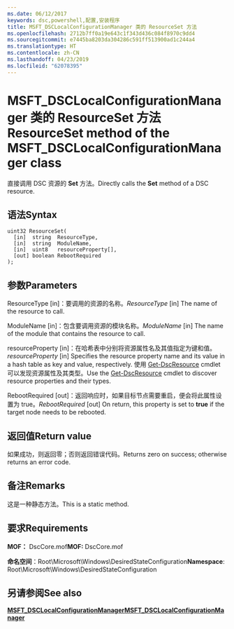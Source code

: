 ```yaml
---
ms.date: 06/12/2017
keywords: dsc,powershell,配置,安装程序
title: MSFT_DSCLocalConfigurationManager 类的 ResourceSet 方法
ms.openlocfilehash: 2712b7ff0a19e643c1f343d436c084f8970c9dd4
ms.sourcegitcommit: e7445ba8203da304286c591ff513900ad1c244a4
ms.translationtype: HT
ms.contentlocale: zh-CN
ms.lasthandoff: 04/23/2019
ms.locfileid: "62078395"
---
```

# <a name="resourceset-method-of-the-msftdsclocalconfigurationmanager-class"></a><span data-ttu-id="51c21-103">MSFT_DSCLocalConfigurationManager 类的 ResourceSet 方法</span><span class="sxs-lookup"><span data-stu-id="51c21-103">ResourceSet method of the MSFT_DSCLocalConfigurationManager class</span></span>

<span data-ttu-id="51c21-104">直接调用 DSC 资源的 **Set** 方法。</span><span class="sxs-lookup"><span data-stu-id="51c21-104">Directly calls the **Set** method of a DSC resource.</span></span>

## <a name="syntax"></a><span data-ttu-id="51c21-105">语法</span><span class="sxs-lookup"><span data-stu-id="51c21-105">Syntax</span></span>

```mof
uint32 ResourceSet(
  [in]  string  ResourceType,
  [in]  string  ModuleName,
  [in]  uint8   resourceProperty[],
  [out] boolean RebootRequired
);
```

## <a name="parameters"></a><span data-ttu-id="51c21-106">参数</span><span class="sxs-lookup"><span data-stu-id="51c21-106">Parameters</span></span>

<span data-ttu-id="51c21-107">ResourceType \[in\]：要调用的资源的名称。</span><span class="sxs-lookup"><span data-stu-id="51c21-107">*ResourceType* \[in\] The name of the resource to call.</span></span>

<span data-ttu-id="51c21-108">ModuleName \[in\]：包含要调用资源的模块名称。</span><span class="sxs-lookup"><span data-stu-id="51c21-108">*ModuleName* \[in\] The name of the module that contains the resource to call.</span></span>

<span data-ttu-id="51c21-109">resourceProperty \[in\]：在哈希表中分别将资源属性名及其值指定为键和值。</span><span class="sxs-lookup"><span data-stu-id="51c21-109">*resourceProperty* \[in\] Specifies the resource property name and its value in a hash table as key and value, respectively.</span></span> <span data-ttu-id="51c21-110">使用 [Get-DscResource](/powershell/module/PSDesiredStateConfiguration/Get-DscResource) cmdlet 可以发现资源属性及其类型。</span><span class="sxs-lookup"><span data-stu-id="51c21-110">Use the [Get-DscResource](/powershell/module/PSDesiredStateConfiguration/Get-DscResource) cmdlet to discover resource properties and their types.</span></span>

<span data-ttu-id="51c21-111">RebootRequired \[out\]：返回响应时，如果目标节点需要重启，便会将此属性设置为 true。</span><span class="sxs-lookup"><span data-stu-id="51c21-111">*RebootRequired* \[out\] On return, this property is set to **true** if the target node needs to be rebooted.</span></span>

## <a name="return-value"></a><span data-ttu-id="51c21-112">返回值</span><span class="sxs-lookup"><span data-stu-id="51c21-112">Return value</span></span>

<span data-ttu-id="51c21-113">如果成功，则返回零；否则返回错误代码。</span><span class="sxs-lookup"><span data-stu-id="51c21-113">Returns zero on success; otherwise returns an error code.</span></span>

## <a name="remarks"></a><span data-ttu-id="51c21-114">备注</span><span class="sxs-lookup"><span data-stu-id="51c21-114">Remarks</span></span>

<span data-ttu-id="51c21-115">这是一种静态方法。</span><span class="sxs-lookup"><span data-stu-id="51c21-115">This is a static method.</span></span>

## <a name="requirements"></a><span data-ttu-id="51c21-116">要求</span><span class="sxs-lookup"><span data-stu-id="51c21-116">Requirements</span></span>

<span data-ttu-id="51c21-117">**MOF：** DscCore.mof</span><span class="sxs-lookup"><span data-stu-id="51c21-117">**MOF:** DscCore.mof</span></span>

<span data-ttu-id="51c21-118">**命名空间**：Root\Microsoft\Windows\DesiredStateConfiguration</span><span class="sxs-lookup"><span data-stu-id="51c21-118">**Namespace**: Root\Microsoft\Windows\DesiredStateConfiguration</span></span>

## <a name="see-also"></a><span data-ttu-id="51c21-119">另请参阅</span><span class="sxs-lookup"><span data-stu-id="51c21-119">See also</span></span>

[<span data-ttu-id="51c21-120">**MSFT_DSCLocalConfigurationManager**</span><span class="sxs-lookup"><span data-stu-id="51c21-120">**MSFT_DSCLocalConfigurationManager**</span></span>](msft-dsclocalconfigurationmanager.md)